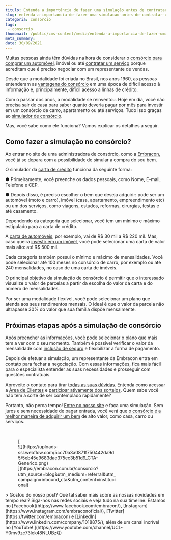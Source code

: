 ```yaml
---
titulo: Entenda a importância de fazer uma simulação antes de contratar um consórcio
slug: entenda-a-importancia-de-fazer-uma-simulacao-antes-de-contratar-um-consorcio
categoria: consorcio
tags:
 - consorcio
thumbnail: /public/cms-content/media/entenda-a-importancia-de-fazer-uma-simulacao-antes-de-contratar-um-consorcio.png
meta_summary: 
date: 30/09/2021
---
```

Muitas pessoas ainda têm dúvidas na hora de considerar o [consórcio para comprar um automóvel](https://www.embracon.com.br/blog/comprar-carro-usado-com-a-carta-de-credito-do-consorcio), imóvel ou até [contratar um serviço](https://www.embracon.com.br/blog/consorcio-de-servicos-tudo-o-que-voce-precisa-saber-sobre-o-assunto) porque acreditam que é preciso negociar com um representante de vendas.

Desde que a modalidade foi criada no Brasil, nos anos 1960, as pessoas entenderam as [vantagens do consórcio](https://www.embracon.com.br/blog/confira-10-vantagens-indiscutiveis-do-consorcio) em uma época de difícil acesso à informação e, principalmente, difícil acesso a linhas de crédito.

Com o passar dos anos, a modalidade se reinventou. Hoje em dia, você não precisa sair de casa para saber quanto deveria pagar por mês para investir em um consórcio de carro, apartamento ou até serviços. Tudo isso graças ao [simulador de consórcio](https://www.embracon.com.br/consorcio).

Mas, você sabe como ele funciona? Vamos explicar os detalhes a seguir.

Como fazer a simulação no consórcio?
------------------------------------

Ao entrar no site de uma administradora de consórcio, como a [Embracon](https://www.embracon.com.br/), você já se depara com a possibilidade de simular a compra do seu bem.

O simulador da [carta de crédito](https://www.embracon.com.br/conhecaoconsorcio/o-que-e-carta-de-credito) funciona da seguinte forma:

● Primeiramente, você preenche os dados pessoais, como Nome, E-mail, Telefone e CEP.

● Depois disso, é preciso escolher o bem que deseja adquirir: pode ser um automóvel (moto e carro), imóvel (casa, apartamento, empreendimento etc) ou um dos serviços, como viagens, estudos, reformas, cirurgias, festas e até casamento.

Dependendo da categoria que selecionar, você tem um mínimo e máximo estipulado para a carta de crédito.

A [carta de automóveis](https://www.embracon.com.br/blog/6-razoes-para-fazer-um-consorcio-de-automovel), por exemplo, vai de R$ 30 mil a R$ 220 mil. Mas, caso queira [investir em um imóvel](https://www.embracon.com.br/blog/investir-em-imoveis-onde-comecar), você pode selecionar uma carta de valor mais alto: até R$ 500 mil.

Cada categoria também possui o mínimo e máximo de mensalidades. Você pode selecionar até 100 meses no consórcio de carro, por exemplo ou até 240 mensalidades, no caso de uma carta de imóveis.

O principal objetivo da simulação de consórcio é permitir que o interessado visualize o valor de parcelas a partir da escolha do valor da carta e do número de mensalidades.

Por ser uma modalidade flexível, você pode selecionar um plano que atenda aos seus rendimentos mensais. O ideal é que o valor da parcela não ultrapasse 30% do valor que sua família dispõe mensalmente.

Próximas etapas após a simulação de consórcio
---------------------------------------------

Após preencher as informações, você pode selecionar o plano que mais tem a ver com o seu momento. Também é possível verificar o valor da mensalidade com [inclusão de seguro](https://www.embracon.com.br/blog/seguro-de-consorcio-quando-vale-a-pena) e flexibilizar a forma de pagamento.

Depois de efetuar a simulação, um representante da Embracon entra em contato para fechar a negociação. Com essas informações, fica mais fácil para o especialista entender as suas necessidades e prosseguir com questões contratuais.

Aproveite o contato para tirar [todas as suas dúvidas](https://www.embracon.com.br/blog/9-duvidas-mais-comuns-sobre-consorcio). Entenda como acessar a [Área de Clientes](https://www.embracon.com.br/clientes) e [participar ativamente dos sorteios](https://www.embracon.com.br/conhecaoconsorcio/como-sao-realizados-os-sorteios-nas-assembleias). Quem sabe você não tem a sorte de ser contemplado rapidamente?

Portanto, não perca tempo! [Entre no nosso site](https://www.embracon.com.br/) e faça uma simulação. Sem juros e sem necessidade de pagar entrada, você verá que [o consórcio é a melhor maneira de adquirir um bem](https://www.embracon.com.br/blog/consorcio-vale-a-pena) de alto valor, como casa, carro ou serviços.

‍

<figure class="w-richtext-figure-type-image w-richtext-align-center" style="max-width:310px">[<div>![](https://uploads-ssl.webflow.com/5cc70a3a0871f750442da9d5/5eb45e9683dae375ec3b51d9_CTA-Generico.png)</div>](https://embracon.com.br/consorcio?utm_source=blog&utm_medium=referral&utm_campaign=inbound_cta&utm_content=institucional)</figure>> Gostou do nosso post? Que tal saber mais sobre as nossas novidades em tempo real? Siga-nos nas redes sociais e veja tudo na sua timeline. Estamos no [Facebook](https://www.facebook.com/embracon/), [Instagram](https://www.instagram.com/embraconoficial/), [Twitter](https://twitter.com/embracon) e [LinkedIn](https://www.linkedin.com/company/1018875/), além de um canal incrível no [YouTube! ](https://www.youtube.com/channel/UCL-Y0mv9zc73Iek48NLUBzQ)
